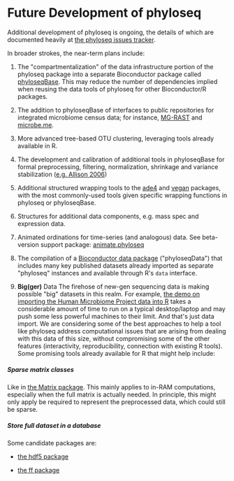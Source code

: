 
<link href="markdown.css" rel="stylesheet"></link>

Future Development of phyloseq
========================================================

Additional development of phyloseq is ongoing, the details of which are documented heavily at [the phyloseq issues tracker](https://github.com/joey711/phyloseq/issues).

In broader strokes, the near-term plans include:

1. The "compartmentalization" of the data infrastructure portion of the phyloseq package into a separate Bioconductor package called [phyloseqBase](https://github.com/joey711/phyloseq/issues/102). This may reduce the number of dependencies implied when reusing the data tools of phyloseq for other Bioconductor/R packages.

1. The addition to phyloseqBase of interfaces to public repositories for integrated microbiome census data; for instance, [MG-RAST](http://metagenomics.anl.gov/) and [microbe.me](http://microbio.me/qiime).

1. More advanced tree-based OTU clustering, leveraging tools already available in R.

1. The development and calibration of additional tools in phyloseqBase for formal preprocessing, filtering, normalization, shrinkage and variance stabilization ([e.g. Allison 2006](http://www.nature.com/nrg/journal/v7/n1/full/nrg1749.html)) 

1. Additional structured wrapping tools to the [ade4](http://cran.r-project.org/web/packages/ade4/index.html) and [vegan](http://cran.r-project.org/web/packages/vegan/index.html) packages, with the most commonly-used tools given specific wrapping functions in phyloseq or phyloseqBase.

1. Structures for additional data components, e.g. mass spec and expression data.

1. Animated ordinations for time-series (and analogous) data. See beta-version support package: [animate.phyloseq](https://github.com/joey711/animate.phyloseq)

1. The compilation of a [Bioconductor data package](http://www.bioconductor.org/packages/release/data/experiment/) ("phyloseqData") that includes many key published datasets already imported as separate "phyloseq" instances and available through R's `data` interface.

1. **Big(ger)** Data
The firehose of new-gen sequencing data is making possible "big" datasets in this realm. For example, [the demo on importing the Human Microbiome Project data into R](http://joey711.github.com/phyloseq-demo/HMP_import_example.html) takes a considerable amount of time to run on a typical desktop/laptop and may push some less powerful machines to their limit. And that's just data import. We are considering some of the best approaches to help a tool like phyloseq address computational issues that are arising from dealing with this data of this size, without compromising some of the other features (interactivity, reproducibility, connection with existing R tools). Some promising tools already available for R that might help include:

##### Sparse matrix classes
Like in [the Matrix package](http://cran.r-project.org/web/packages/Matrix/index.html). This mainly applies to in-RAM computations, especially when the full matrix is actually needed. In principle, this might only apply be required to represent the preprocessed data, which could still be sparse.

##### Store full dataset in a database
Some candidate packages are:

- [the hdf5 package](http://cran.r-project.org/web/packages/hdf5/index.html)

- [the ff package](http://cran.r-project.org/web/packages/ff/index.html)
